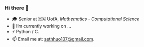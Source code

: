 ### Hi there 👋

- 🎓 Senior at 🇨🇦 [UofA](https://www.Ualberta.ca), _Mathematics - Computational Science_
- 🔭 I’m currently working on ...
- ⚡ Python / C.
- 📫 Email me at: sethhuo107@gmail.com.
